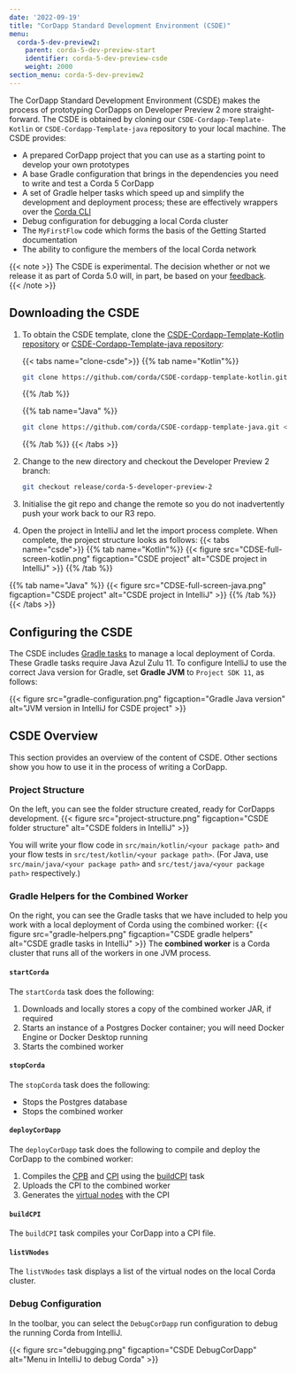 ```yaml
---
date: '2022-09-19'
title: "CorDapp Standard Development Environment (CSDE)"
menu:
  corda-5-dev-preview2:
    parent: corda-5-dev-preview-start
    identifier: corda-5-dev-preview-csde
    weight: 2000
section_menu: corda-5-dev-preview2
---
```

The CorDapp Standard Development Environment (CSDE) makes the process of prototyping CorDapps on Developer Preview 2 more straight-forward.
The CSDE is obtained by cloning our `CSDE-Cordapp-Template-Kotlin` or `CSDE-Cordapp-Template-java` repository to your local machine. The CSDE provides:
* A prepared CorDapp project that you can use as a starting point to develop your own prototypes
* A base Gradle configuration that brings in the dependencies you need to write and test a Corda 5 CorDapp
* A set of Gradle helper tasks which speed up and simplify the development and deployment process; these are effectively wrappers over the [Corda CLI](../../developing/corda-cli/overview.html)
* Debug configuration for debugging a local Corda cluster
* The `MyFirstFlow` code which forms the basis of the Getting Started documentation
* The ability to configure the members of the local Corda network

{{< note >}}
The CSDE is experimental. The decision whether or not we release it as part of Corda 5.0 will, in part, be based on your [feedback](https://community.r3.com/c/corda-5-developer-preview/41).  
{{< /note >}}

## Downloading the CSDE

1. To obtain the CSDE template, clone the [CSDE-Cordapp-Template-Kotlin repository](https://github.com/corda/CSDE-cordapp-template-kotlin) or [CSDE-Cordapp-Template-java repository](https://github.com/corda/CSDE-cordapp-template-java):

   {{< tabs name="clone-csde">}}
   {{% tab name="Kotlin"%}}
   ```sh
   git clone https://github.com/corda/CSDE-cordapp-template-kotlin.git <local-folder>
   ```
   {{% /tab %}}

   {{% tab name="Java" %}}
   ```sh
   git clone https://github.com/corda/CSDE-cordapp-template-java.git <local-folder>
   ```
   {{% /tab %}}
   {{< /tabs >}}

2. Change to the new directory and checkout the Developer Preview 2 branch:

   ```sh
   git checkout release/corda-5-developer-preview-2
   ```

3. Initialise the git repo and change the remote so you do not inadvertently push your work back to our R3 repo.

3. Open the project in IntelliJ and let the import process complete.
  When complete, the project structure looks as follows:
  {{< tabs name="csde">}}
  {{% tab name="Kotlin"%}}
  {{< figure src="CDSE-full-screen-kotlin.png" figcaption="CSDE project" alt="CSDE project in IntelliJ" >}}
  {{% /tab %}}

  {{% tab name="Java" %}}
  {{< figure src="CDSE-full-screen-java.png" figcaption="CSDE project" alt="CSDE project in IntelliJ" >}}
  {{% /tab %}}
  {{< /tabs >}}
## Configuring the CSDE

The CSDE includes [Gradle tasks](#gradle-helpers-for-the-combined-worker) to manage a local deployment of Corda. These Gradle tasks require Java Azul Zulu 11. To configure IntelliJ to use the correct Java version for Gradle, set **Gradle JVM** to `Project SDK 11`, as follows:

{{< figure src="gradle-configuration.png" figcaption="Gradle Java version" alt="JVM version in IntelliJ for CSDE project" >}}

## CSDE Overview

This section provides an overview of the content of CSDE. Other sections show you how to use it in the process of writing a CorDapp.

### Project Structure
On the left, you can see the folder structure created, ready for CorDapps development.
{{< figure src="project-structure.png" figcaption="CSDE folder structure" alt="CSDE folders in IntelliJ" >}}

You will write your flow code in `src/main/kotlin/<your package path>` and your flow tests in `src/test/kotlin/<your package path>`.
(For Java, use `src/main/java/<your package path>` and `src/test/java/<your package path>` respectively.)

### Gradle Helpers for the Combined Worker

On the right, you can see the Gradle tasks that we have included to help you work with a local deployment of Corda using the combined worker:
{{< figure src="gradle-helpers.png" figcaption="CSDE gradle helpers" alt="CSDE gradle tasks in IntelliJ" >}}
The **combined worker** is a Corda cluster that runs all of the workers in one JVM process.

#### `startCorda`

The `startCorda` task does the following:

1. Downloads and locally stores a copy of the combined worker JAR, if required
2. Starts an instance of a Postgres Docker container; you will need Docker Engine or Docker Desktop running
3. Starts the combined worker

#### `stopCorda`

The `stopCorda` task does the following:

* Stops the Postgres database
* Stops the combined worker

#### `deployCorDapp`

The `deployCorDapp` task does the following to compile and deploy the CorDapp to the combined worker:

1. Compiles the [CPB](../../introduction/key-concepts.html#corda-package-bundles-cpbs) and [CPI](../../introduction/key-concepts.html#corda-package-installer-cpi) using the [buildCPI](#buildCPI-task) task
2. Uploads the CPI to the combined worker
3. Generates the [virtual nodes](../../introduction/key-concepts.html#virtual-nodes) with the CPI

#### `buildCPI`

The `buildCPI` task compiles your CorDapp into a CPI file.

#### `listVNodes`

The `listVNodes` task displays a list of the virtual nodes on the local Corda cluster.

### Debug Configuration
In the toolbar, you can select the `DebugCorDapp` run configuration to debug the running Corda from IntelliJ.

{{< figure src="debugging.png" figcaption="CSDE DebugCorDapp" alt="Menu in IntelliJ to debug Corda" >}}
